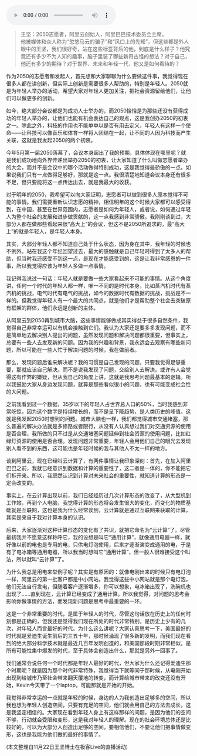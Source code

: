 <audio title="第128讲 _ 王坚：年轻人永远是创新的主体" src="https://static001.geekbang.org/resource/audio/6a/30/6a6c65cbe8e698ff53fd0860670e5730.mp3" controls="controls"></audio> 
<blockquote>
<p>王坚：2050志愿者，阿里云创始人，阿里巴巴技术委员会主席。<br>
他被媒体和众人称为“忽悠马云的骗子”和“风口上的先知”，但这些都是外人眼中的王坚，我们很好奇，站在这些标签背后的他，到底是什么样子？他究竟还有多少不为人知的趣事，脑子里装了哪些新奇古怪的想法？对于自己，他还有多少的期待？对于世界、未来和年轻一代，他又是如何看待的？</p>
</blockquote><p>作为2050的志愿者和发起人，首先想和大家聊聊为什么要做这件事，我觉得现在很多人都在讲创新，但实际上创新是需要很多人帮助的，特别是年轻人。2050就是为年轻人举办的活动，希望大家对年轻人更加关注，把社会资源留给他们，让他们可以做更多的创新。</p><p>如今，绝大部分会议都是为成功人士举办的，而2050恰恰是为那些还没有获得成功的年轻人举办的，让他们也能有机会表达自己的观点，这是我创办2050的初衷之一。除此之外，科技的作用也不能单单以是否有用去定义，年轻人有这样一个使命——让科技可以像音乐和体育一样将人团结在一起，让不同的人因为科技而产生关联，这就是我发起2050的两个初衷。</p><p>今年5月第一届2050落幕了，会议本身超出了我的预期，具体体现在哪里呢？就是我们成功地向外界传递出举办2050的初衷，让大家知道了什么叫做志愿者举办的大会，而并不是会议中的哪个活动做得特别成功，这是我觉得最骄傲的一点。如果说我们只有一点做得足够好，那就是这一点。我很清楚地知道会议本身还有很多不足，但只要能将这一点传达出去，就是我最大的收获。</p><!-- [[[read_end]]] --><p>对于明年的2050，我希望可以向大家证明，志愿者可以做到很多人原本觉得不可能的事情。我们需要重新认识志愿的精神，相信明年的这个时候大家都可以感受得到，在中国，甚至在世界范围内，志愿者是如何为年轻人，或者说，如何通过年轻人为整个社会的发展和进步做贡献的，这一点我感到非常骄傲。我刚刚谈到过，大部分人都在做那些看起来很“高大上”的会议，但这不是2050所追求的，最“高大上”的就是年轻人，是年轻人本身。</p><p>其实，大部分年轻人都不知道自己处于什么状态，因为身在其中，我年轻的时候也不例外。站在我这个年纪回望过去，最大的感触就是自己年轻时得到了太多人的帮助，但当时我还感受不到这一点，是现在才能感受到的，这是让我非常感恩的一件事，所以我觉得应该为年轻人多做一点事情。</p><p>我记得我说过一句话：年轻人就是要做一些大家看起来不可能的事情。从这个角度讲，任何一个时代的年轻人都一样，唯一不同的是时代本身，比如蒸汽机时代有蒸汽机的挑战，电气时代有电气的挑战，如今的数据时代有数据的挑战，挑战是不一样的。但我觉得年轻人有一个最大的共同点，就是他们才是帮助整个社会去突破原有框架的群体，他们永远是创新的主体。</p><p>从阿里云到2050再到城市大脑，这些事情能够做成其实得益于很多自然条件，我觉得自己非常幸运可以有机会接触到它们。我认为大家还是要多多发现问题，而不是简单地去解决别人提出的问题，虽然发现问题和解决问题都很重要，但事实上，总要有一些人去发现新的问题。因为我的兴趣和背景，我永远会去观察有哪些新问题，所以可能在一些人忙于解决问题的时候，我在做前者。</p><p>那么，发现问题后谁来解决呢？我的习惯是自己发现的问题，只要我觉得足够重要，那就应该自己解决。而不是说我发现了问题，交给别人去解决。或许有人会觉得这有作弊的嫌疑，但从我自己的角度上讲，这就是我思考问题最基本的逻辑。所以我鼓励大家从身边发现问题，就算是那些看似很小的问题，也有可能变成社会性的大问题。</p><p>之前我看到过一个数据，35岁以下的年轻人占世界总人口的50%，当时我感到非常吃惊，因为这个数字是持续增长的，而不是呈下降趋势，是人类历史的峰值。这就是我发起2050时想到的问题。城市大脑也一样，我们都觉得城市交通堵塞，那么普遍的解决办法就是多修路或者限行，从没有人认真想过我们对交通资源的使用是否合理，我所做的只不过是从交通堵塞问题延伸到社会资源的使用问题，比如红绿灯资源的使用是否合理。发现问题非常重要，年轻人会用他们自己的眼光去发现别人看不到的东西，这可能也是年轻时候的我与其他人不太一样的地方。</p><p>谈到阿里云，现在已经叫云计算了，有两件事情让我印象深刻：首先，在加入阿里巴巴之前，我就已经意识到数据和计算的重要性了，这二者是一体的，你不能把它们拆开来。所以，我既然认识到计算对未来社会的重要性，就知道计算的形态是一定会改变的。</p><p>事实上，在云计算出现以前，我们已经经历过几次计算形态的改变了，从大型机到工作站，再到个人电脑，我觉得计算的形态将会发生很大的变化，而变化的物质基础就是互联网，这也是我为什么经常谈到，云计算就是通过互联网来获取的计算，其实是来自于我对计算本身的认识。</p><p>后来，大家逐渐对这种计算形态的变化有了共识，就把它命名为“云计算”了。尽管最初我并不愿意这样称呼它，我的设想是叫它“通用计算”，就像通用电器一样，就好像以前的电也是专用的电，只供电灯泡使用，后来才逐渐演变成通用的电，于是有了电冰箱等通用电器，所以我当时想叫它“通用计算”，但一般人很难接受这个叫法，所以就叫“云计算”了。</p><p>为什么我总是用电来举例子呢？其实是有原因的：就像电刚出来的时候只有电灯泡一样，阿里云的第一批客户都是中小网站，我觉得这些中小网站就是那个电灯泡，他们无法自行发电，但随着客户逐渐增多，你可以想象，电冰箱出现了，洗碗机也出现了……直到现在，云计算已经变成了通用计算。所以我觉得，对问题的思考会影响你做事情的方法，而发现新问题是思考中最重要的一环。</p><p>这是一个非常重要的时代，是属于年轻人的时代，尽管这句话放在历史上的任何时刻都是正确的，但我还是觉得我们现在所处的时代非常特别，是历史上少有的几次，对年轻人而言最好的时代。为什么这么讲呢？大家认真思考一下，美国最好的时代就是爱迪生诞生前后的三五十年，那时候涌现了很多新的发明，而我们现在看到的绝大部分科学技术就是最近几百年发明创造的，和美国那段时期非常相似，是所有可能性集中爆发的时代，至于具体会创造出什么，那就是另外一回事了。</p><p>我们通常会说任何一个时代都是年轻人最好的时代，但大家为什么还记得爱迪生那个时期呢？就是因为那个时代非常特殊，我觉得当下就等同于那时候，从电刚开始出现到给城市乃至社会带来翻天覆地的转变，而计算给城市带来的改变还没有开始，Kevin今天带了一个laptop，可能那就是开始的开始。</p><p>我觉得非常幸运的一点就是年轻的时候，身边的人为我创造出足够多的空间，所以我也想为年轻人创造空间，只要有充足的空间，他们就会用自己的方法去成长，这是我坚定相信的。大家现在看到年轻人身上有这样那样的问题，是因为他们的空间不够，行动就会受限和变形，这是我对年轻人的理解。现在的社会环境总体还是比较好的，可以为大部分人创造出足够的空间，要相信他们，不要让他们把事情做变形，这也是我能为他们做的最好的事情了。</p><p>(本文整理自11月22日王坚博士在极客Live的直播活动)</p><p></p>